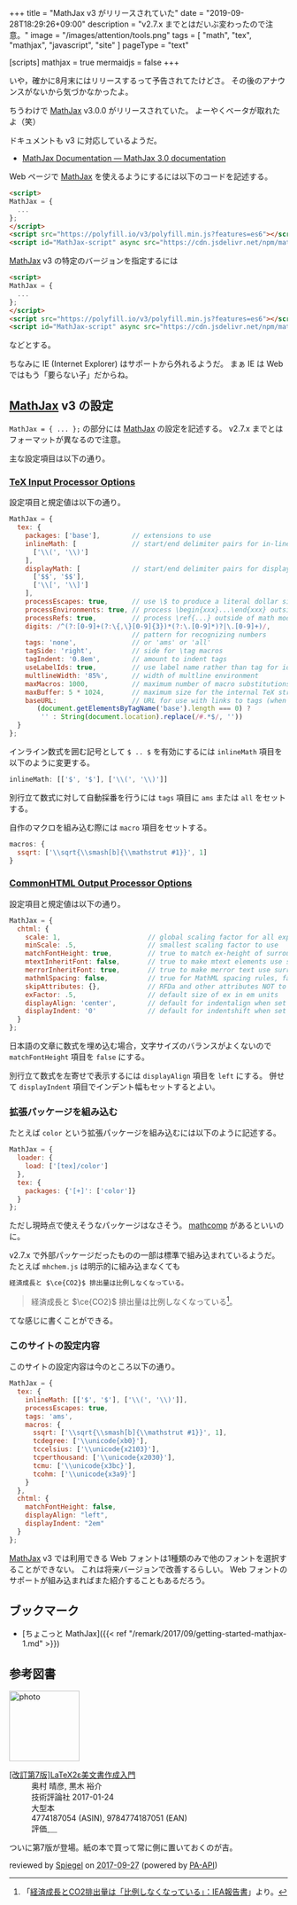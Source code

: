 +++
title = "MathJax v3 がリリースされていた"
date =  "2019-09-28T18:29:26+09:00"
description = "v2.7.x までとはだいぶ変わったので注意。"
image = "/images/attention/tools.png"
tags = [ "math", "tex", "mathjax", "javascript", "site" ]
pageType = "text"

[scripts]
  mathjax = true
  mermaidjs = false
+++

いや，確かに8月末にはリリースするって予告されてたけどさ。
その後のアナウンスがないから気づかなかったよ。

ちうわけで [MathJax] v3.0.0 がリリースされていた。
よーやくベータが取れたよ（笑）

ドキュメントも v3 に対応しているようだ。

- [MathJax Documentation — MathJax 3.0 documentation](https://docs.mathjax.org/en/latest/)

Web ページで [MathJax] を使えるようにするには以下のコードを記述する。

```html
<script>
MathJax = {
  ...
};
</script>
<script src="https://polyfill.io/v3/polyfill.min.js?features=es6"></script>
<script id="MathJax-script" async src="https://cdn.jsdelivr.net/npm/mathjax@3/es5/tex-mml-chtml.js"></script>
```

[MathJax] v3 の特定のバージョンを指定するには

```html
<script>
MathJax = {
  ...
};
</script>
<script src="https://polyfill.io/v3/polyfill.min.js?features=es6"></script>
<script id="MathJax-script" async src="https://cdn.jsdelivr.net/npm/mathjax@3.0.0/es5/tex-mml-chtml.js"></script>
```

などとする。

ちなみに IE (Internet Explorer) はサポートから外れるようだ。
まぁ IE は Web ではもう「要らない子」だからね。

## [MathJax] v3 の設定

`MathJax = { ... };` の部分には [MathJax] の設定を記述する。
v2.7.x までとはフォーマットが異なるので注意。

主な設定項目は以下の通り。

### [TeX Input Processor Options](https://docs.mathjax.org/en/latest/options/input/tex.html "TeX Input Processor Options — MathJax 3.0 documentation")

設定項目と規定値は以下の通り。

```js
MathJax = {
  tex: {
    packages: ['base'],        // extensions to use
    inlineMath: [              // start/end delimiter pairs for in-line math
      ['\\(', '\\)']
    ],
    displayMath: [             // start/end delimiter pairs for display math
      ['$$', '$$'],
      ['\\[', '\\]']
    ],
    processEscapes: true,      // use \$ to produce a literal dollar sign
    processEnvironments: true, // process \begin{xxx}...\end{xxx} outside math mode
    processRefs: true,         // process \ref{...} outside of math mode
    digits: /^(?:[0-9]+(?:\{,\}[0-9]{3})*(?:\.[0-9]*)?|\.[0-9]+)/,
                               // pattern for recognizing numbers
    tags: 'none',              // or 'ams' or 'all'
    tagSide: 'right',          // side for \tag macros
    tagIndent: '0.8em',        // amount to indent tags
    useLabelIds: true,         // use label name rather than tag for ids
    multlineWidth: '85%',      // width of multline environment
    maxMacros: 1000,           // maximum number of macro substitutions per expression
    maxBuffer: 5 * 1024,       // maximum size for the internal TeX string (5K)
    baseURL:                   // URL for use with links to tags (when there is a <base> tag in effect)
       (document.getElementsByTagName('base').length === 0) ?
        '' : String(document.location).replace(/#.*$/, ''))
  }
};
```

インライン数式を囲む記号として `$ .. $` を有効にするには `inlineMath` 項目を以下のように変更する。

```js
inlineMath: [['$', '$'], ['\\(', '\\)']]
```

別行立て数式に対して自動採番を行うには `tags` 項目に `ams` または `all` をセットする。

自作のマクロを組み込む際には `macro` 項目をセットする。

```js
macros: {
  ssqrt: ['\\sqrt{\\smash[b]{\\mathstrut #1}}', 1]
}
```

### [CommonHTML Output Processor Options](https://docs.mathjax.org/en/latest/options/output/chtml.html "CommonHTML Output Processor Options — MathJax 3.0 documentation")

設定項目と規定値は以下の通り。

```js
MathJax = {
  chtml: {
    scale: 1,                      // global scaling factor for all expressions
    minScale: .5,                  // smallest scaling factor to use
    matchFontHeight: true,         // true to match ex-height of surrounding font
    mtextInheritFont: false,       // true to make mtext elements use surrounding font
    merrorInheritFont: true,       // true to make merror text use surrounding font
    mathmlSpacing: false,          // true for MathML spacing rules, false for TeX rules
    skipAttributes: {},            // RFDa and other attributes NOT to copy to the output
    exFactor: .5,                  // default size of ex in em units
    displayAlign: 'center',        // default for indentalign when set to 'auto'
    displayIndent: '0'             // default for indentshift when set to 'auto'
  }
};
```

日本語の文章に数式を埋め込む場合，文字サイズのバランスがよくないので `matchFontHeight` 項目を `false` にする。

別行立て数式を左寄せで表示するには `displayAlign` 項目を `left` にする。
併せて `displayIndent` 項目でインデント幅もセットするとよい。

### 拡張パッケージを組み込む

たとえば `color` という拡張パッケージを組み込むには以下のように記述する。

```js
MathJax = {
  loader: {
    load: ['[tex]/color']
  },
  tex: {
    packages: {'[+]': ['color']}
  }
};
```

ただし現時点で使えそうなパッケージはなさそう。
[mathcomp](https://ctan.org/pkg/mathcomp "CTAN: Package mathcomp") があるといいのに。

v2.7.x で外部パッケージだったものの一部は標準で組み込まれているようだ。
たとえば `mhchem.js` は明示的に組み込まなくても

```html
経済成長と $\ce{CO2}$ 排出量は比例しなくなっている。
```

> 経済成長と $\ce{CO2}$ 排出量は比例しなくなっている[^co2]。

[^co2]: 「[経済成長とCO2排出量は「比例しなくなっている」：IEA報告書](http://wired.jp/2017/03/29/global-carbon-emissions/ "経済成長とCO2排出量は「比例しなくなっている」：IEA報告書｜WIRED.jp")」より。

てな感じに書くことができる。

### このサイトの設定内容

このサイトの設定内容は今のところ以下の通り。

```js
MathJax = {
  tex: {
    inlineMath: [['$', '$'], ['\\(', '\\)']],
	processEscapes: true,
    tags: 'ams',
    macros: {
      ssqrt: ['\\sqrt{\\smash[b]{\\mathstrut #1}}', 1],
      tcdegree: ['\\unicode{xb0}'],
      tccelsius: ['\\unicode{x2103}'],
      tcperthousand: ['\\unicode{x2030}'],
      tcmu: ['\\unicode{x3bc}'],
      tcohm: ['\\unicode{x3a9}']
    }
  },
  chtml: {
    matchFontHeight: false,
    displayAlign: "left",
    displayIndent: "2em"
  }
};
```

[MathJax] v3 では利用できる Web フォントは1種類のみで他のフォントを選択することができない。
これは将来バージョンで改善するらしい。
Web フォントのサポートが組み込まればまた紹介することもあるだろう。

## ブックマーク

- [ちょこっと MathJax]({{< ref "/remark/2017/09/getting-started-mathjax-1.md" >}})

[MathJax]: https://www.mathjax.org/ "MathJax | Beautiful math in all browsers."

## 参考図書

<div class="hreview">
  <div class="photo"><a class="item url" href="https://www.amazon.co.jp/%E6%94%B9%E8%A8%82%E7%AC%AC7%E7%89%88-LaTeX2%CE%B5%E7%BE%8E%E6%96%87%E6%9B%B8%E4%BD%9C%E6%88%90%E5%85%A5%E9%96%80-%E5%A5%A5%E6%9D%91-%E6%99%B4%E5%BD%A6/dp/4774187054?SubscriptionId=AKIAJYVUJ3DMTLAECTHA&tag=baldandersinf-22&linkCode=xm2&camp=2025&creative=165953&creativeASIN=4774187054"><img src="https://images-fe.ssl-images-amazon.com/images/I/51E5K7B53aL._SL160_.jpg" width="127" alt="photo"></a></div>
  <dl class="fn">
    <dt><a href="https://www.amazon.co.jp/%E6%94%B9%E8%A8%82%E7%AC%AC7%E7%89%88-LaTeX2%CE%B5%E7%BE%8E%E6%96%87%E6%9B%B8%E4%BD%9C%E6%88%90%E5%85%A5%E9%96%80-%E5%A5%A5%E6%9D%91-%E6%99%B4%E5%BD%A6/dp/4774187054?SubscriptionId=AKIAJYVUJ3DMTLAECTHA&tag=baldandersinf-22&linkCode=xm2&camp=2025&creative=165953&creativeASIN=4774187054">[改訂第7版]LaTeX2ε美文書作成入門</a></dt>
    <dd>奥村 晴彦, 黒木 裕介</dd>
    <dd>技術評論社 2017-01-24</dd>
    <dd>大型本</dd>
    <dd>4774187054 (ASIN), 9784774187051 (EAN)</dd>
    <dd>評価<abbr class="rating fa-sm" title="4">&nbsp;<i class="fas fa-star"></i>&nbsp;<i class="fas fa-star"></i>&nbsp;<i class="fas fa-star"></i>&nbsp;<i class="fas fa-star"></i>&nbsp;<i class="far fa-star"></i></abbr></dd>
  </dl>
  <p class="description">ついに第7版が登場。紙の本で買って常に側に置いておくのが吉。</p>
  <p class="powered-by">reviewed by <a href='#maker' class='reviewer'>Spiegel</a> on <abbr class="dtreviewed" title="2017-09-27">2017-09-27</abbr> (powered by <a href="https://affiliate.amazon.co.jp/assoc_credentials/home">PA-API</a>)</p>
</div>

